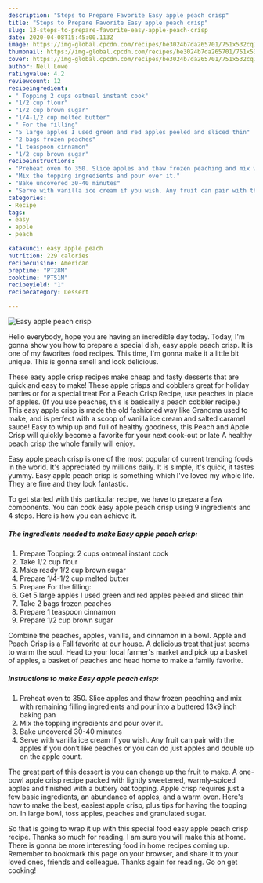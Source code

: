 ```yaml
---
description: "Steps to Prepare Favorite Easy apple peach crisp"
title: "Steps to Prepare Favorite Easy apple peach crisp"
slug: 13-steps-to-prepare-favorite-easy-apple-peach-crisp
date: 2020-04-08T15:45:00.113Z
image: https://img-global.cpcdn.com/recipes/be3024b7da265701/751x532cq70/easy-apple-peach-crisp-recipe-main-photo.jpg
thumbnail: https://img-global.cpcdn.com/recipes/be3024b7da265701/751x532cq70/easy-apple-peach-crisp-recipe-main-photo.jpg
cover: https://img-global.cpcdn.com/recipes/be3024b7da265701/751x532cq70/easy-apple-peach-crisp-recipe-main-photo.jpg
author: Nell Lowe
ratingvalue: 4.2
reviewcount: 12
recipeingredient:
- " Topping 2 cups oatmeal instant cook"
- "1/2 cup flour"
- "1/2 cup brown sugar"
- "1/4-1/2 cup melted butter"
- " For the filling"
- "5 large apples I used green and red apples peeled and sliced thin"
- "2 bags frozen peaches"
- "1 teaspoon cinnamon"
- "1/2 cup brown sugar"
recipeinstructions:
- "Preheat oven to 350. Slice apples and thaw frozen peaching and mix with remaining filling ingredients and pour into a buttered 13x9 inch baking pan"
- "Mix the topping ingredients and pour over it."
- "Bake uncovered 30-40 minutes"
- "Serve with vanilla ice cream if you wish. Any fruit can pair with the apples if you don’t like peaches or you can do just apples and double up on the apple count."
categories:
- Recipe
tags:
- easy
- apple
- peach

katakunci: easy apple peach 
nutrition: 229 calories
recipecuisine: American
preptime: "PT28M"
cooktime: "PT51M"
recipeyield: "1"
recipecategory: Dessert

---
```



![Easy apple peach crisp](https://img-global.cpcdn.com/recipes/be3024b7da265701/751x532cq70/easy-apple-peach-crisp-recipe-main-photo.jpg)

Hello everybody, hope you are having an incredible day today. Today, I'm gonna show you how to prepare a special dish, easy apple peach crisp. It is one of my favorites food recipes. This time, I'm gonna make it a little bit unique. This is gonna smell and look delicious.

These easy apple crisp recipes make cheap and tasty desserts that are quick and easy to make! These apple crisps and cobblers great for holiday parties or for a special treat For a Peach Crisp Recipe, use peaches in place of apples. (If you use peaches, this is basically a peach cobbler recipe.) This easy apple crisp is made the old fashioned way like Grandma used to make, and is perfect with a scoop of vanilla ice cream and salted caramel sauce! Easy to whip up and full of healthy goodness, this Peach and Apple Crisp will quickly become a favorite for your next cook-out or late A healthy peach crisp the whole family will enjoy.

Easy apple peach crisp is one of the most popular of current trending foods in the world. It's appreciated by millions daily. It is simple, it's quick, it tastes yummy. Easy apple peach crisp is something which I've loved my whole life. They are fine and they look fantastic.


To get started with this particular recipe, we have to prepare a few components. You can cook easy apple peach crisp using 9 ingredients and 4 steps. Here is how you can achieve it.

##### The ingredients needed to make Easy apple peach crisp:

1. Prepare  Topping: 2 cups oatmeal instant cook
1. Take 1/2 cup flour
1. Make ready 1/2 cup brown sugar
1. Prepare 1/4-1/2 cup melted butter
1. Prepare  For the filling:
1. Get 5 large apples I used green and red apples peeled and sliced thin
1. Take 2 bags frozen peaches
1. Prepare 1 teaspoon cinnamon
1. Prepare 1/2 cup brown sugar


Combine the peaches, apples, vanilla, and cinnamon in a bowl. Apple and Peach Crisp is a Fall favorite at our house. A delicious treat that just seems to warm the soul. Head to your local farmer&#39;s market and pick up a basket of apples, a basket of peaches and head home to make a family favorite. 

##### Instructions to make Easy apple peach crisp:

1. Preheat oven to 350. Slice apples and thaw frozen peaching and mix with remaining filling ingredients and pour into a buttered 13x9 inch baking pan
1. Mix the topping ingredients and pour over it.
1. Bake uncovered 30-40 minutes
1. Serve with vanilla ice cream if you wish. Any fruit can pair with the apples if you don’t like peaches or you can do just apples and double up on the apple count.


The great part of this dessert is you can change up the fruit to make. A one-bowl apple crisp recipe packed with lightly sweetened, warmly-spiced apples and finished with a buttery oat topping. Apple crisp requires just a few basic ingredients, an abundance of apples, and a warm oven. Here&#39;s how to make the best, easiest apple crisp, plus tips for having the topping on. In large bowl, toss apples, peaches and granulated sugar. 

So that is going to wrap it up with this special food easy apple peach crisp recipe. Thanks so much for reading. I am sure you will make this at home. There is gonna be more interesting food in home recipes coming up. Remember to bookmark this page on your browser, and share it to your loved ones, friends and colleague. Thanks again for reading. Go on get cooking!
